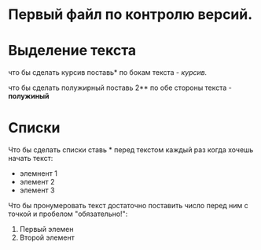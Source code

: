# Первый файл по контролю версий.

# Выделение текста

 что бы сделать курсив поставь* по бокам текста - *курсив.*

что бы сделать полужирный поставь 2** по обе стороны текста - **полужиный**

# Списки
Что бы сделать списки ставь * перед текстом каждый раз когда хочешь начать текст:
* элемнент 1
* элемент 2
* элемент 3

Что бы пронумеровать текст достаточно поставить число перед ним с точкой и пробелом "обязательно!":

1. Первый элемен 
2. Второй элемент



